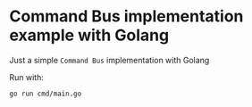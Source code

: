 # Command Bus implementation example with Golang

Just a simple `Command Bus` implementation with Golang

Run with:

```
go run cmd/main.go
```
